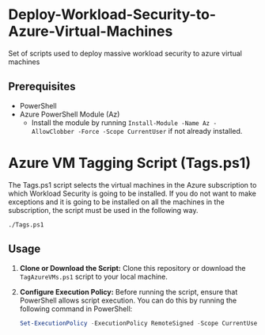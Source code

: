 # Deploy-Workload-Security-to-Azure-Virtual-Machines
Set of scripts used to deploy massive workload security to azure virtual machines

## Prerequisites

- PowerShell
- Azure PowerShell Module (Az)
  - Install the module by running `Install-Module -Name Az -AllowClobber -Force -Scope CurrentUser` if not already installed.

# Azure VM Tagging Script (Tags.ps1)

The Tags.ps1 script selects the virtual machines in the Azure subscription to which Workload Security is going to be installed. If you do not want to make exceptions and it is going to be installed on all the machines in the subscription, the script must be used in the following way.

    ./Tags.ps1



## Usage

1. **Clone or Download the Script:**
   Clone this repository or download the `TagAzureVMs.ps1` script to your local machine.

2. **Configure Execution Policy:**
   Before running the script, ensure that PowerShell allows script execution. You can do this by running the following command in PowerShell:
   ```powershell
   Set-ExecutionPolicy -ExecutionPolicy RemoteSigned -Scope CurrentUser -Force

